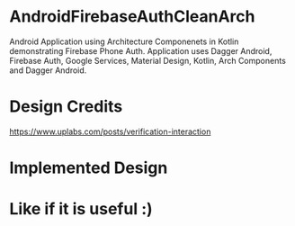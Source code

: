 # AndroidFirebaseAuthCleanArch
Android Application using Architecture Componenets in Kotlin demonstrating Firebase Phone Auth. Application uses Dagger Android, Firebase Auth, Google Services, Material Design, Kotlin, Arch Components and Dagger Android.

# Design Credits
https://www.uplabs.com/posts/verification-interaction

# Implemented Design

# Like if it is useful :)

